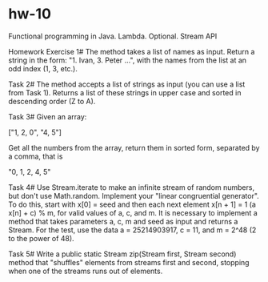 # hw-10
Functional programming in Java. Lambda. Optional. Stream API

Homework
Exercise 1#
The method takes a list of names as input. Return a string in the form: "1. Ivan, 3. Peter ...", with the names from the list at an odd index (1, 3, etc.).

Task 2#
The method accepts a list of strings as input (you can use a list from Task 1). Returns a list of these strings in upper case and sorted in descending order (Z to A).

Task 3#
Given an array:

["1, 2, 0", "4, 5"]

Get all the numbers from the array, return them in sorted form, separated by a comma, that is

"0, 1, 2, 4, 5"

 

Task 4#
Use Stream.iterate to make an infinite stream of random numbers, 
but don't use Math.random. Implement your "linear congruential generator". 
To do this, start with x[0] = seed and then each next element x[n + 1] = 1 (a x[n] + c) % m, for valid values ​​of a, c, and m. It is necessary to implement a method that takes parameters a, c, m and seed as input and returns a Stream<Long>. For the test, use the data a = 25214903917, c = 11, and m = 2^48 (2 to the power of 48).

Task 5#
Write a public static <T> Stream<T> zip(Stream<T> first, Stream<T> second) 
  method that "shuffles" elements from streams first and second, stopping when one of the streams runs out of elements.
